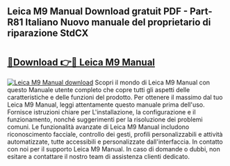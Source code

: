 ## Leica M9 Manual Download gratuit PDF - Part-R81 Italiano Nuovo manuale del proprietario di riparazione StdCX

# <h2><a href="http://dfbkviw.blite.top/?on=Leica+M9+Manual">🔗Download 👉🔴 Leica M9 Manual</a></h2>

[![Leica M9 Manual download](https://i.imgur.com/lujVjoI.png)](http://dfbkviw.blite.top/?on=Leica+M9+Manual)
Scopri il mondo di Leica M9 Manual con questo Manuale utente completo che copre tutti gli aspetti delle caratteristiche e delle funzioni del prodotto. Per ottenere il massimo dal tuo Leica M9 Manual, leggi attentamente questo manuale prima dell'uso. Fornisce istruzioni chiare per L'installazione, la configurazione e il funzionamento, nonché suggerimenti per la risoluzione dei problemi comuni. Le funzionalità avanzate di Leica M9 Manual includono riconoscimento facciale, controllo dei gesti, profili personalizzabili e attività automatizzate, tutte accessibili e personalizzate dall'interfaccia. In contatto con noi per il supporto Leica M9 Manual. In caso di domande o dubbi, non esitare a contattare il nostro team di assistenza clienti dedicato.
